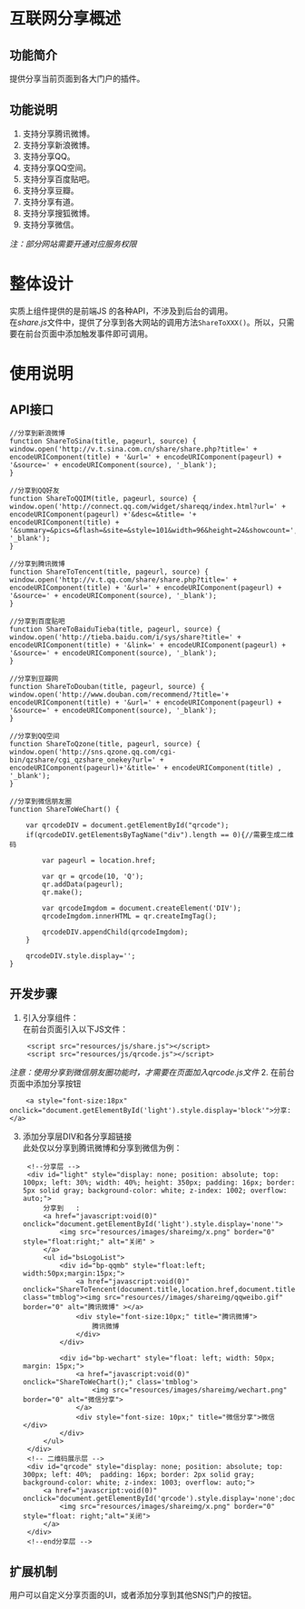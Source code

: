 # 互联网分享概述 #

## 功能简介 ##

提供分享当前页面到各大门户的插件。  

## 功能说明 ##   
1. 支持分享腾讯微博。
2. 支持分享新浪微博。
3. 支持分享QQ。
4. 支持分享QQ空间。
5. 支持分享百度贴吧。
6. 支持分享豆瓣。
7. 支持分享有道。
8. 支持分享搜狐微博。
9. 支持分享微信。     

*注：部分网站需要开通对应服务权限*  


# 整体设计 #


实质上组件提供的是前端JS 的各种API，不涉及到后台的调用。   
在*share.js*文件中，提供了分享到各大网站的调用方法`ShareToXXX()`。所以，只需要在前台页面中添加触发事件即可调用。

# 使用说明 #

## API接口 ##

    //分享到新浪微博
    function ShareToSina(title, pageurl, source) {
    window.open('http://v.t.sina.com.cn/share/share.php?title=' + encodeURIComponent(title) + '&url=' + encodeURIComponent(pageurl) + '&source=' + encodeURIComponent(source), '_blank');
    }
    
    //分享到QQ好友
    function ShareToQQIM(title, pageurl, source) {
    window.open('http://connect.qq.com/widget/shareqq/index.html?url=' +  encodeURIComponent(pageurl) +'&desc=&title= '+ encodeURIComponent(title) + '&summary=&pics=&flash=&site=&style=101&width=96&height=24&showcount=', '_blank');
    }
    
    //分享到腾讯微博
    function ShareToTencent(title, pageurl, source) {
    window.open('http://v.t.qq.com/share/share.php?title=' + encodeURIComponent(title) + '&url=' + encodeURIComponent(pageurl) + '&source=' + encodeURIComponent(source), '_blank');
    }
    
    //分享到百度贴吧
    function ShareToBaiduTieba(title, pageurl, source) {
    window.open('http://tieba.baidu.com/i/sys/share?title=' + encodeURIComponent(title) + '&link=' + encodeURIComponent(pageurl) + '&source=' + encodeURIComponent(source), '_blank');
    }
    
    //分享到豆瓣网
    function ShareToDouban(title, pageurl, source) {
    window.open('http://www.douban.com/recommend/?title='+ encodeURIComponent(title) + '&url=' + encodeURIComponent(pageurl) + '&source=' + encodeURIComponent(source), '_blank');
    }
    
    //分享到QQ空间
    function ShareToQzone(title, pageurl, source) {
    window.open('http://sns.qzone.qq.com/cgi-bin/qzshare/cgi_qzshare_onekey?url=' + encodeURIComponent(pageurl)+'&title=' + encodeURIComponent(title) , '_blank');
    }
    
    //分享到微信朋友圈
    function ShareToWeChart() {
    	
    	var qrcodeDIV = document.getElementById("qrcode");
    	if(qrcodeDIV.getElementsByTagName("div").length == 0){//需要生成二维码
    		
    		var pageurl = location.href;
    		
    		var qr = qrcode(10, 'Q');
    		qr.addData(pageurl);
    		qr.make();
    		
    		var qrcodeImgdom = document.createElement('DIV');
    		qrcodeImgdom.innerHTML = qr.createImgTag();
    		
    		qrcodeDIV.appendChild(qrcodeImgdom);
    	}
    
    	qrcodeDIV.style.display='';
    }

## 开发步骤 ##

1. 引入分享组件：  
在前台页面引入以下JS文件： 
 
		<script src="resources/js/share.js"></script>
		<script src="resources/js/qrcode.js"></script>
*注意：使用分享到微信朋友圈功能时，才需要在页面加入qrcode.js文件*
2. 在前台页面中添加分享按钮  

    	<a style="font-size:18px" onclick="document.getElementById('light').style.display='block'">分享: </a>  
3. 添加分享层DIV和各分享超链接  
此处仅以分享到腾讯微博和分享到微信为例：
	
		<!--分享层 -->
		<div id="light" style="display: none; position: absolute; top: 100px; left: 30%; width: 40%; height: 350px; padding: 16px; border: 5px solid gray; background-color: white; z-index: 1002; overflow: auto;">
			分享到   :
			<a href="javascript:void(0)" onclick="document.getElementById('light').style.display='none'"> 
		        <img src="resources/images/shareimg/x.png" border="0"  style="float:right;" alt="关闭" >
		    </a>
			<ul id="bsLogoList">
				<div id="bp-qqmb" style="float:left; width:50px;margin:15px;">
					<a href="javascript:void(0)" onclick="ShareToTencent(document.title,location.href,document.title);" class="tmblog"><img src="resources//images/shareimg/qqweibo.gif" border="0" alt="腾讯微博" ></a>
					<div style="font-size:10px;" title="腾讯微博">
						腾讯微博
					</div>
				</div>
				
				<div id="bp-wechart" style="float: left; width: 50px; margin: 15px;">
					<a href="javascript:void(0)" onclick="ShareToWeChart();" class='tmblog'>
						<img src="resources/images/shareimg/wechart.png" border="0" alt="微信分享">
					</a>
					<div style="font-size: 10px;" title="微信分享">微信</div>
				</div>
			</ul>
		</div>
		<!-- 二维码展示层 -->
		<div id="qrcode" style="display: none; position: absolute; top: 300px; left: 40%;  padding: 16px; border: 2px solid gray; background-color: white; z-index: 1003; overflow: auto;">
			<a href="javascript:void(0)" onclick="document.getElementById('qrcode').style.display='none';document.getElementById('fade').style.display='none'">
				<img src="resources/images/shareimg/x.png" border="0" style="float: right;"alt="关闭">
			</a>
		</div>
		<!--end分享层 -->

## 扩展机制 ##

用户可以自定义分享页面的UI，或者添加分享到其他SNS门户的按钮。

